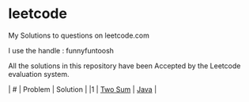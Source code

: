# leetcode
My Solutions to questions on leetcode.com

I use the handle : funnyfuntoosh

All the solutions in this repository have been Accepted by the Leetcode evaluation system.


| # | Problem       | Solution |
|1  | [Two Sum](https://leetcode.com/problems/two-sum/) | [Java](https://github.com/animesh-kumar/leetcode/tree/master/TwoSum/java) |

